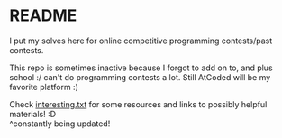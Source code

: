 # README

I put my solves here for online competitive programming contests/past contests.

This repo is sometimes inactive because I forgot to add on to, and plus school :/ can't do programming contests a lot. Still
AtCoded will be my favorite platform :)

Check [interesting.txt](./interesting.txt) for some resources and links to possibly helpful materials! :D <br>
^constantly being updated!
